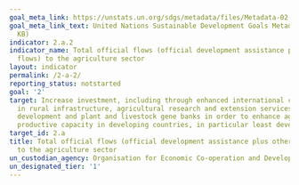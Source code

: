 ```yaml
---
goal_meta_link: https://unstats.un.org/sdgs/metadata/files/Metadata-02-0A-02.pdf
goal_meta_link_text: United Nations Sustainable Development Goals Metadata (PDF 211
  KB)
indicator: 2.a.2
indicator_name: Total official flows (official development assistance plus other official
  flows) to the agriculture sector
layout: indicator
permalink: /2-a-2/
reporting_status: notstarted
goal: '2'
target: Increase investment, including through enhanced international cooperation,
  in rural infrastructure, agricultural research and extension services, technology
  development and plant and livestock gene banks in order to enhance agricultural
  productive capacity in developing countries, in particular least developed countries
target_id: 2.a
title: Total official flows (official development assistance plus other official flows)
  to the agriculture sector
un_custodian_agency: Organisation for Economic Co-operation and Development (OECD)
un_designated_tier: '1'
---
```

